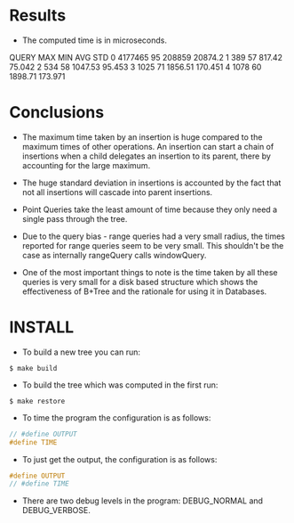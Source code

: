 # Results

- The computed time is in microseconds.

QUERY	MAX	        MIN	        AVG	        STD
0	    4177465	    95	        208859	    20874.2
1	    389	        57	        817.42	    75.042
2	    534	        58	        1047.53	    95.453
3	    1025	    71	        1856.51	    170.451
4	    1078	    60	        1898.71	    173.971

# Conclusions

- The maximum time taken by an insertion is huge compared to the maximum times
of other operations. An insertion can start a chain of insertions when a child
delegates an insertion to its parent, there by accounting for the large maximum.

- The huge standard deviation in insertions is accounted by the fact that not
all insertions will cascade into parent insertions.

- Point Queries take the least amount of time because they only need a single
pass through the tree.

- Due to the query bias - range queries had a very small radius, the times reported
for range queries seem to be very small. This shouldn't be the case as internally
rangeQuery calls windowQuery.

- One of the most important things to note is the time taken by all these queries is
very small for a disk based structure which shows the effectiveness of B+Tree and the
rationale for using it in Databases.

# INSTALL

- To build a new tree you can run:

```shell
$ make build
```

- To build the tree which was computed in the first run:

```shell
$ make restore
```

- To time the program the configuration is as follows:

```c++
// #define OUTPUT
#define TIME
```

- To just get the output, the configuration is as follows:

```c++
#define OUTPUT
// #define TIME
```

- There are two debug levels in the program: DEBUG_NORMAL and DEBUG_VERBOSE.

